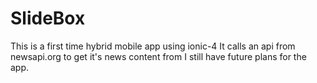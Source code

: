 # SlideBox
This is a first time hybrid mobile app using ionic-4
It calls an api from newsapi.org to get it's news content from
I still have future plans for the app.


